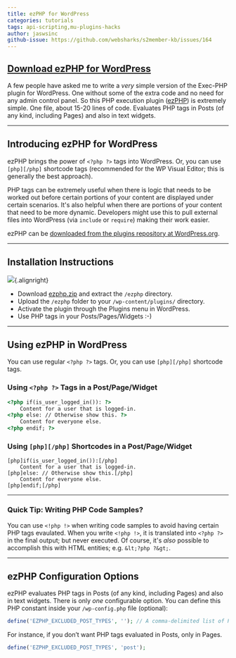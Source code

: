 ```yaml
---
title: ezPHP for WordPress
categories: tutorials
tags: api-scripting,mu-plugins-hacks
author: jaswsinc
github-issue: https://github.com/websharks/s2member-kb/issues/164
---
```


## <i class="fa fa-cloud-download"></i> [Download ezPHP for WordPress](http://wordpress.org/extend/plugins/ezphp/)

A few people have asked me to write a _very_ simple version of the Exec-PHP plugin for WordPress. One without some of the extra code and no need for any admin control panel. So this PHP execution plugin ([ezPHP](http://wordpress.org/extend/plugins/ezphp/)) is extremely simple. One file, about 15-20 lines of code. Evaluates PHP tags in Posts (of any kind, including Pages) and also in text widgets.

---

## Introducing ezPHP for WordPress

ezPHP brings the power of `<?php ?>` tags into WordPress. Or, you can use `[php][/php]` shortcode tags (recommended for the WP Visual Editor; this is generally the best approach).

PHP tags can be extremely useful when there is logic that needs to be worked out before certain portions of your content are displayed under certain scenarios. It's also helpful when there are portions of your content that need to be more dynamic. Developers might use this to pull external files into WordPress (via `include` or `require`) making their work easier.

ezPHP can be [downloaded from the plugins repository at WordPress.org](http://wordpress.org/extend/plugins/ezphp/).

---

## Installation Instructions

![](http://cdn.websharks-inc.com/s2member/uploads/logo-329x171.png){.alignright}

-   Download [ezphp.zip](http://downloads.wordpress.org/plugin/ezphp.zip) and extract the `/ezphp` directory.
-   Upload the `/ezphp` folder to your `/wp-content/plugins/` directory.
-   Activate the plugin through the Plugins menu in WordPress.
-   Use PHP tags in your Posts/Pages/Widgets :-)

---

## Using ezPHP in WordPress

You can use regular `<?php ?>` tags. Or, you can use `[php][/php]` shortcode tags.

### Using `<?php ?>` Tags in a Post/Page/Widget

```html
<?php if(is_user_logged_in()): ?>
	Content for a user that is logged-in.
<?php else: // Otherwise show this. ?>
	Content for everyone else.
<?php endif; ?>
```

### Using `[php][/php]` Shortcodes in a Post/Page/Widget

```text
[php]if(is_user_logged_in()):[/php]
	Content for a user that is logged-in.
[php]else: // Otherwise show this.[/php]
	Content for everyone else.
[php]endif;[/php]
```

---

### Quick Tip: Writing PHP Code Samples?

You can use `<!php !>` when writing code samples to avoid having certain PHP tags evaulated. When you write `<!php !>`, it is translated into `<?php ?>` in the final output; but never executed. Of course, it's _also_ possible to accomplish this with HTML entities; e.g. `&lt;?php ?&gt;`.

---

## ezPHP Configuration Options

ezPHP evaluates PHP tags in Posts (of any kind, including Pages) and also in text widgets. There is only _one_ configurable option. You can define this PHP constant inside your `/wp-config.php` file (optional):

```php
define('EZPHP_EXCLUDED_POST_TYPES', ''); // A comma-delimited list of Post Types to exclude.
```

For instance, if you don’t want PHP tags evaluated in Posts, only in Pages.

```php
define('EZPHP_EXCLUDED_POST_TYPES', 'post');
```
